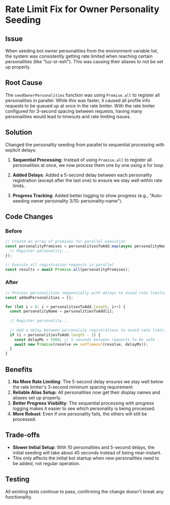 # Rate Limit Fix for Owner Personality Seeding

## Issue
When seeding bot owner personalities from the environment variable list, the system was consistently getting rate limited when reaching certain personalities (like "luz-or-esh"). This was causing their aliases to not be set up properly.

## Root Cause
The `seedOwnerPersonalities` function was using `Promise.all` to register all personalities in parallel. While this was faster, it caused all profile info requests to be queued up at once in the rate limiter. With the rate limiter configured for 3-second spacing between requests, having many personalities would lead to timeouts and rate limiting issues.

## Solution
Changed the personality seeding from parallel to sequential processing with explicit delays:

1. **Sequential Processing**: Instead of using `Promise.all` to register all personalities at once, we now process them one by one using a for loop.

2. **Added Delays**: Added a 5-second delay between each personality registration (except after the last one) to ensure we stay well within rate limits.

3. **Progress Tracking**: Added better logging to show progress (e.g., "Auto-seeding owner personality 3/10: personality-name").

## Code Changes

### Before
```javascript
// Create an array of promises for parallel execution
const personalityPromises = personalitiesToAdd.map(async personalityName => {
  // Register personality...
});

// Execute all registration requests in parallel
const results = await Promise.all(personalityPromises);
```

### After
```javascript
// Process personalities sequentially with delays to avoid rate limiting
const addedPersonalities = [];

for (let i = 0; i < personalitiesToAdd.length; i++) {
  const personalityName = personalitiesToAdd[i];
  
  // Register personality...
  
  // Add a delay between personality registrations to avoid rate limiting
  if (i < personalitiesToAdd.length - 1) {
    const delayMs = 5000; // 5 seconds between requests to be safe
    await new Promise(resolve => setTimeout(resolve, delayMs));
  }
}
```

## Benefits
1. **No More Rate Limiting**: The 5-second delay ensures we stay well below the rate limiter's 3-second minimum spacing requirement.
2. **Reliable Alias Setup**: All personalities now get their display names and aliases set up properly.
3. **Better Progress Visibility**: The sequential processing with progress logging makes it easier to see which personality is being processed.
4. **More Robust**: Even if one personality fails, the others will still be processed.

## Trade-offs
- **Slower Initial Setup**: With 10 personalities and 5-second delays, the initial seeding will take about 45 seconds instead of being near-instant.
- This only affects the initial bot startup when new personalities need to be added, not regular operation.

## Testing
All existing tests continue to pass, confirming the change doesn't break any functionality.